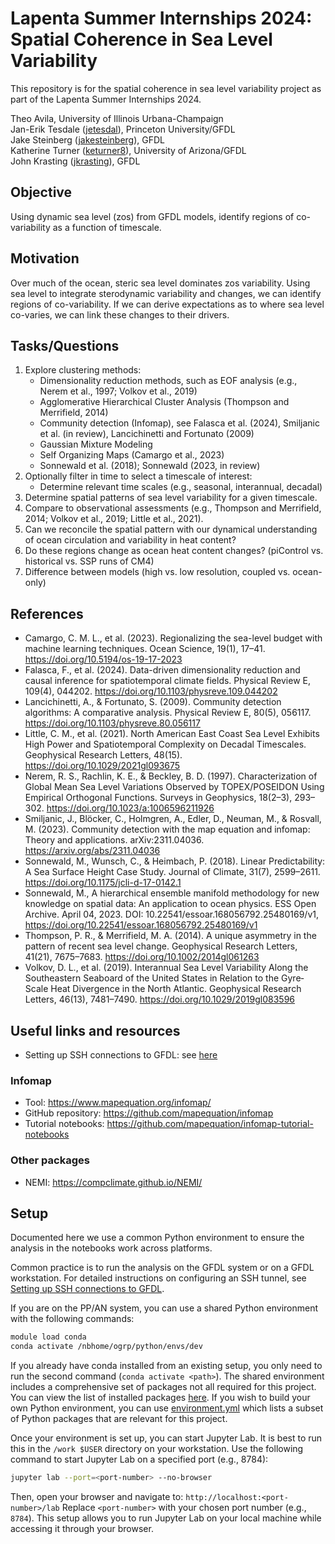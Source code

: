 # Lapenta Summer Internships 2024: Spatial Coherence in Sea Level Variability

This repository is for the spatial coherence in sea level variability project as part of the Lapenta Summer Internships 2024.

Theo Avila, University of Illinois Urbana-Champaign<br>
Jan-Erik Tesdale ([jetesdal](https://github.com/jetesdal)), Princeton University/GFDL<br>
Jake Steinberg ([jakesteinberg](https://github.com/jakesteinberg)), GFDL<br>
Katherine Turner ([keturner8](https://github.com/keturner8)), University of Arizona/GFDL<br>
John Krasting ([jkrasting](https://github.com/jkrasting)), GFDL
    
## Objective
Using dynamic sea level (zos) from GFDL models, identify regions of co-variability as a function of timescale.

## Motivation
Over much of the ocean, steric sea level dominates zos variability. Using sea level to integrate sterodynamic variability and changes, we can identify regions of co-variability. If we can derive expectations as to where sea level co-varies, we can link these changes to their drivers.

## Tasks/Questions
1. Explore clustering methods:
    - Dimensionality reduction methods, such as EOF analysis (e.g., Nerem et al., 1997; Volkov et al., 2019)
    - Agglomerative Hierarchical Cluster Analysis (Thompson and Merrifield, 2014)
    - Community detection (Infomap), see Falasca et al. (2024), Smiljanic et al. (in review), Lancichinetti and Fortunato (2009)
    - Gaussian Mixture Modeling
    - Self Organizing Maps (Camargo et al., 2023)
    - Sonnewald et al. (2018); Sonnewald (2023, in review)
2. Optionally filter in time to select a timescale of interest:
    - Determine relevant time scales (e.g., seasonal, interannual, decadal)
3. Determine spatial patterns of sea level variability for a given timescale.
4. Compare to observational assessments (e.g., Thompson and Merrifield, 2014; Volkov et al., 2019; Little et al., 2021).
5. Can we reconcile the spatial pattern with our dynamical understanding of ocean circulation and variability in heat content?
6. Do these regions change as ocean heat content changes? (piControl vs. historical vs. SSP runs of CM4)
7. Difference between models (high vs. low resolution, coupled vs. ocean-only)

## References
- Camargo, C. M. L., et al. (2023). Regionalizing the sea-level budget with machine learning techniques. Ocean Science, 19(1), 17–41. https://doi.org/10.5194/os-19-17-2023
- Falasca, F., et al. (2024). Data-driven dimensionality reduction and causal inference for spatiotemporal climate fields. Physical Review E, 109(4), 044202. https://doi.org/10.1103/physreve.109.044202
- Lancichinetti, A., & Fortunato, S. (2009). Community detection algorithms: A comparative analysis. Physical Review E, 80(5), 056117. https://doi.org/10.1103/physreve.80.056117
- Little, C. M., et al. (2021). North American East Coast Sea Level Exhibits High Power and Spatiotemporal Complexity on Decadal Timescales. Geophysical Research Letters, 48(15). https://doi.org/10.1029/2021gl093675
- Nerem, R. S., Rachlin, K. E., & Beckley, B. D. (1997). Characterization of Global Mean Sea Level Variations Observed by TOPEX/POSEIDON Using Empirical Orthogonal Functions. Surveys in Geophysics, 18(2–3), 293–302. https://doi.org/10.1023/a:1006596211926
- Smiljanic, J., Blöcker, C., Holmgren, A., Edler, D., Neuman, M., & Rosvall, M. (2023). Community detection with the map equation and infomap: Theory and applications. arXiv:2311.04036. https://arxiv.org/abs/2311.04036
- Sonnewald, M., Wunsch, C., & Heimbach, P. (2018). Linear Predictability: A Sea Surface Height Case Study. Journal of Climate, 31(7), 2599–2611. https://doi.org/10.1175/jcli-d-17-0142.1
- Sonnewald, M., A hierarchical ensemble manifold methodology for new knowledge on spatial data: An application to ocean physics. ESS Open Archive. April 04, 2023. DOI: 10.22541/essoar.168056792.25480169/v1, https://doi.org/10.22541/essoar.168056792.25480169/v1
- Thompson, P. R., & Merrifield, M. A. (2014). A unique asymmetry in the pattern of recent sea level change. Geophysical Research Letters, 41(21), 7675–7683. https://doi.org/10.1002/2014gl061263
- Volkov, D. L., et al. (2019). Interannual Sea Level Variability Along the Southeastern Seaboard of the United States in Relation to the Gyre‐Scale Heat Divergence in the North Atlantic. Geophysical Research Letters, 46(13), 7481–7490. https://doi.org/10.1029/2019gl083596

## Useful links and resources

- Setting up SSH connections to GFDL: see [here](./Setting_up_SSH_connections_to_GFDL.md)

###  Infomap 
- Tool: https://www.mapequation.org/infomap/
- GitHub repository: https://github.com/mapequation/infomap
- Tutorial notebooks: https://github.com/mapequation/infomap-tutorial-notebooks

### Other packages
- NEMI: https://compclimate.github.io/NEMI/

## Setup

Documented here we use a common Python environment to ensure the analysis in the notebooks work across platforms.

Common practice is to run the analysis on the GFDL system or on a GFDL workstation. 
For detailed instructions on configuring an SSH tunnel, see [Setting up SSH connections to GFDL](./Setting_up_SSH_connections_to_GFDL.md).

If you are on the PP/AN system, you can use a shared Python environment with the following commands:
```bash
module load conda
conda activate /nbhome/ogrp/python/envs/dev
```

If you already have conda installed from an existing setup, you only need to run the second command (`conda activate <path>`). The shared environment includes a comprehensive set of packages not all required for this project. You can view the list of installed packages [here](https://github.com/jkrasting/ocean-python). If you wish to build your own Python environment, you can use [environment.yml](./environment.yml) which lists a subset of Python packages that are relevant for this project.

Once your environment is set up, you can start Jupyter Lab. It is best to run this in the `/work $USER` directory on your workstation. Use the following command to start Jupyter Lab on a specified port (e.g., 8784):

```bash
jupyter lab --port=<port-number> --no-browser
```
Then, open your browser and navigate to:
`http://localhost:<port-number>/lab`
Replace `<port-number>` with your chosen port number (e.g., `8784`). This setup allows you to run Jupyter Lab on your local machine while accessing it through your browser.



